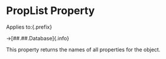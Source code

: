 # PropList Property

Applies to:{.prefix}

→[##.##.Database]{.info}

This property returns the names of all properties for the object.

